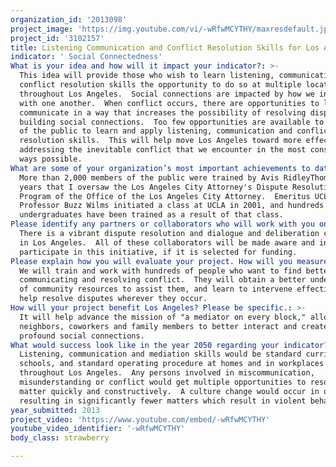 ```yaml
---
organization_id: '2013098'
project_image: 'https://img.youtube.com/vi/-wRfwMCYTHY/maxresdefault.jpg'
project_id: '3102157'
title: Listening Communication and Conflict Resolution Skills for Los Angeles
indicator: ' Social Connectedness'
What is your idea and how will it impact your indicator?: >-
  This idea will provide those who wish to learn listening, communication and
  conflict resolution skills the opportunity to do so at multiple locations
  throughout Los Angeles.  Social connections are impacted by how we interact
  with one another.  When conflict occurs, there are opportunities to listen and
  communicate in a way that increases the possibility of resolving disputes, and
  building social connections.  Too few opportunities are available to members
  of the public to learn and apply listening, communication and conflict
  resolution skills.  This will help move Los Angeles toward more effectively
  addressing the inevitable conflict that we encounter in the most constructive
  ways possible.  
What are some of your organization’s most important achievements to date?: >-
  More than 2,000 members of the public were trained by Avis RidleyThomas in the
  years that I oversaw the Los Angeles City Attorney's Dispute Resolution
  Program of the Office of the Los Angeles City Attorney.  Emeritus UCLA
  Professor Buzz Wilms initiated a class at UCLA in 2001, and hundreds of
  undergraduates have been trained as a result of that class.
Please identify any partners or collaborators who will work with you on this project.: >-
  There is a vibrant dispute resolution and dialogue and deliberation community
  in Los Angeles.  All of these collaborators will be made aware and invited to
  participate in this initiative, if it is selected for funding.
Please explain how you will evaluate your project. How will you measure success?: >-
  We will train and work with hundreds of people who want to find better ways of
  communicating and resolving conflict.  They will obtain a better understanding
  of community resources to assist them, and learn to intervene effectively to
  help resolve disputes wherever they occur.
How will your project benefit Los Angeles? Please be specific.: >-
  It will help advance the mission of "a mediator on every block," allowing
  neighbors, coworkers and family members to better interact and create more
  profound social connections.
What would success look like in the year 2050 regarding your indicator?: >-
  Listening, communication and mediation skills would be standard curriculum in
  schools, and standard operating procedure at homes and in workplaces
  throughout Los Angeles.  Any persons involved in miscommunication,
  misunderstanding or conflict would get multiple opportunities to resolve the
  matter quickly and constructively.  A culture change would occur in our city,
  resulting in significantly fewer matters which result in violent behavior. 
year_submitted: 2013
project_video: 'https://www.youtube.com/embed/-wRfwMCYTHY'
youtube_video_identifier: '-wRfwMCYTHY'
body_class: strawberry

---
```

